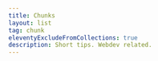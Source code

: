 ```yaml
---
title: Chunks
layout: list
tag: chunk
eleventyExcludeFromCollections: true
description: Short tips. Webdev related.
---
```



